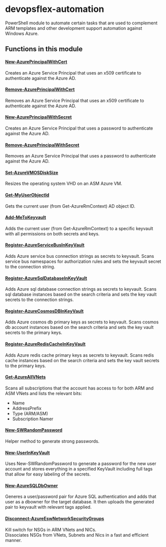 devopsflex-automation
=======================

PowerShell module to automate certain tasks that are used to complement ARM templates and other development support automation against Windows Azure.

## Functions in this module

#### [New-AzurePrincipalWithCert](docs/New-AzurePrincipalWithCert.md)

Creates an Azure Service Principal that uses an x509 certificate to authenticate against the Azure AD.

#### [Remove-AzurePrincipalWithCert](docs/Remove-AzurePrincipalWithCert.md)

Removes an Azure Service Principal that uses an x509 certificate to authenticate against the Azure AD.

#### [New-AzurePrincipalWithSecret](docs/New-AzurePrincipalWithSecret.md)

Creates an Azure Service Principal that uses a password to authenticate against the Azure AD.

#### [Remove-AzurePrincipalWithSecret](docs/Remove-AzurePrincipalWithSecret.md)

Removes an Azure Service Principal that uses a password to authenticate against the Azure AD.

#### [Set-AzureVMOSDiskSize](docs/Set-AzureVMOSDiskSize.md)

Resizes the operating system VHD on an ASM Azure VM.

#### [Get-MyUserObjectId](docs/Get-MyUserObjectId.md)

Gets the current user (from Get-AzureRmContext) AD object ID.

#### [Add-MeToKeyvault](docs/Add-MeToKeyvault.md)

Adds the current user (from Get-AzureRmContext) to a specific keyvault with all permissions on both secrets and keys.

#### [Register-AzureServiceBusInKeyVault](docs/Register-AzureServiceBusInKeyVault.md)

Adds Azure service bus connection strings as secrets to keyvault.
Scans service bus namespaces for authorization rules and sets the keyvault secret to the connection string.

#### [Register-AzureSqlDatabaseInKeyVault](docs/Register-AzureSqlDatabaseInKeyVault.md)

Adds Azure sql database connection strings as secrets to keyvault.
Scans sql database instances based on the search criteria and sets the key vault secrets to the connection strings.

#### [Register-AzureCosmosDBInKeyVault](docs/Register-AzureCosmosDBInKeyVault.md)

Adds Azure cosmos db primary keys as secrets to keyvault.
Scans cosmos db account instances based on the search criteria and sets the key vault secrets to the primary keys.

#### [Register-AzureRedisCacheInKeyVault](docs/Register-AzureRedisCacheInKeyVault.md)

Adds Azure redis cache primary keys as secrets to keyvault.
Scans redis cache instances based on the search criteria and sets the key vault secrets to the primary keys.

#### [Get-AzureAllVNets](docs/Get-AzureAllVNets.md)

Scans all subscriptions that the account has access to for both ARM and ASM VNets and lists the relevant bits:

- Name
- AddressPrefix
- Type (ARM/ASM)
- Subscription Namer

#### [New-SWRandomPassword](docs/New-SWRandomPassword.md)

Helper method to generate strong passwords.

#### [New-UserInKeyVault](docs/New-UserInKeyVault.md)

Uses New-SWRandomPassword to generate a password for the new user account and stores everything
in a specified KeyVault including full tags that allow for easy labeling of the secrets.

#### [New-AzureSQLDbOwner](docs/New-AzureSQLDbOwner.md)

Generes a user/password pair for Azure SQL authentication and adds that user as a dbowner for the target database.
It then uploads the generated pair to keyvault with relevant tags applied.

#### [Disconnect-AzureEswNetworkSecurityGroups](docs/Disconnect-AzureEswNetworkSecurityGroups.md)

Kill switch for NSGs in ARM VNets and NICs. <br />
Dissociates NSGs from VNets, Subnets and Nics in a fast and efficient manner.
